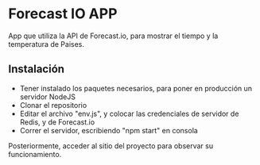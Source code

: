 # Forecast IO APP

App que utiliza la API de Forecast.io, para mostrar el tiempo y la temperatura de Paises.

## Instalación

* Tener instalado los paquetes necesarios, para poner en producción un servidor NodeJS
* Clonar el repositorio
* Editar el archivo "env.js", y colocar las credenciales de servidor de Redis, y de Forecast.io
* Correr el servidor, escribiendo "npm start" en consola

Posteriormente, acceder al sitio del proyecto para observar su funcionamiento.
